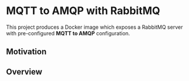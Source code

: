 # MQTT to AMQP with RabbitMQ

This project produces a Docker image which exposes a RabbitMQ server with pre-configured **MQTT to AMQP** configuration.

## Motivation

## Overview

